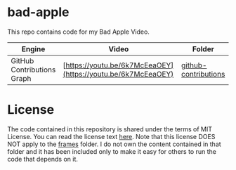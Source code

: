 # bad-apple

This repo contains code for my Bad Apple Video. 

| Engine                     | Video                        | Folder               |
|----------------------------|------------------------------|----------------------|
| GitHub Contributions Graph | [https://youtu.be/6k7McEeaOEY](https://youtu.be/6k7McEeaOEY) | [github-contributions](https://github.com/flyingcakes85/bad-apple/tree/main/github-contributions) |

# License 
The code contained in this repository is shared under the terms of MIT License. You can read the license text [here](https://github.com/flyingcakes85/bad-apple/blob/main/LICENSE). 
Note that this license DOES NOT apply to the [frames](https://github.com/flyingcakes85/bad-apple/tree/main/frames) folder. I do not own the content contained in that folder and it has been included only to make it easy for others to run the code that depends on it.
